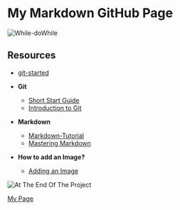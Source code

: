 # My Markdown GitHub Page

![While-doWhile](https://user-images.githubusercontent.com/44840806/79459999-7c288700-7ff4-11ea-8ce8-49ee86c21e49.jpg)


## Resources

- [git-started](https://github.com/software-developer-org/git-started)


- **Git**

	- [Short Start Guide](https://opensource.com/article/18/1/step-step-guide-git)
	- [Introduction to Git](https://www.notion.so/Introduction-to-Git-ac396a0697704709a12b6a0e545db049)


- **Markdown**

	- [Markdown-Tutorial](https://github.com/luong-komorebi/Markdown-Tutorial)
	- [Mastering Markdown](https://guides.github.com/features/mastering-markdown/)


- **How to add an Image?**

	- [Adding an Image](https://gist.github.com/vinkla/dca76249ba6b73c5dd66a4e986df4c8d)


![At The End Of The Project](https://user-images.githubusercontent.com/44840806/79462660-1807c200-7ff8-11ea-9e98-9c7c238c6449.png)

 
[My Page](https://ragipgashi.github.io/MyPage/)
